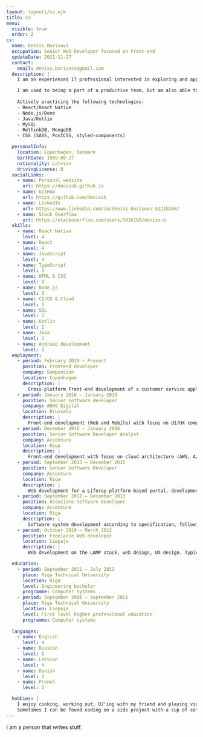```yaml
---
layout: layouts/cv.njk
title: CV
menu:
  visible: true
  order: 2
cv:
  name: Deniss Borisovs
  occupation: Senior Web Developer focused on Front-end
  updateDate: 2021-11-27
  contact:
    email: deniss.borisovs@gmail.com
  description: |
    I am an experienced IT professional interested in exploring and applying technology to solve modern day problems. Currently focusing on Front-end (mobile/web/cross-platform) and cloud-native application design and development, with love for Open source software and knowledge sharing. 

    I am used to being a part of a productive team, but am also able to effectively self-manage during independent projects. 
    
    Actively practicing the following technologies:
    - React/React Native
    - Node.js/Deno
    - Java/Kotlin
    - MySQL
    - RethinkDB, MongoDB
    - CSS (SASS, PostCSS, styled-components)

  personalInfo:
    location: Copenhagen, Denmark
    birthDate: 1989-09-27
    nationality: Latvian
    drivingLicense: B
  socialLinks:
    - name: Personal website
      url: https://denissb.github.io
    - name: GitHub
      url: https://github.com/denissb
    - name: LinkedIn
      url: https://www.linkedin.com/in/deniss-borisovs-5221b288/
    - name: Stack Overflow
      url: https://stackoverflow.com/users/3026160/deniss-b
  skills:
    - name: React Native
      level: 4
    - name: React
      level: 4
    - name: JavaScript
      level: 4
    - name: TypeScript
      level: 3
    - name: HTML & CSS
      level: 4
    - name: Node.js
      level: 3
    - name: CI/CD & Cloud
      level: 3
    - name: SQL
      level: 3
    - name: Kotlin
      level: 2
    - name: Java
      level: 2
    - name: Android development
      level: 2
  employment:
    - period: February 2019 – Present
      position: Frontend developer
      company: Sampension
      location: Copenhagen
      description: |
        Cross-platform Front-end development of a customer service application with React Native + react-native-web. Development and design of a microfrontend based solution using React for a back-office system.
    - period: January 2016 – January 2019
      position: Senior software developer
      company: ARHS Digital
      location: Brussels
      description: |
        Front-end development (Web and Mobile) with focus on UI/UX components and framework level re-usability using Angular and React Native frameworks as part of a consultant team for a large telco company in Brussels.
    - period: December 2015 – January 2016
      position: Senior Software Developer Analyst
      company: Accenture
      location: Riga
      description: |
        Front-end development with focus on cloud architecture (AWS, Azure, OpenShift, CI/CD). Building UIs for R&D projects in Cloud Management tooling in collaboratin with teams distributed all over the world.
    - period: September 2013 – December 2015
      position: Senior Software Developer
      company: Accenture
      location: Riga
      description: |
        Web development for a Liferay platform based portal, development of web services (REST/SOAP), Front-end components with AngularJS.
    - period: September 2012 – December 2013
      position: Associate Software Developer
      company: Accenture
      location: Riga
      description: |
        Software system development according to specification, following the decisions of architects and senior developers using Java / ActionScript.
    - period: October 2010 – March 2012
      position: Freelance Web developer
      location: Liepaja
      description: |
        Web development on the LAMP stack, web deisgn, UX design. Typically the projects were websites for small business and landing pages for new start-ups.

  education:
    - period: September 2011 – July 2013
      place: Riga Technical University
      location: Riga
      level: Engineering bachelor
      programme: Computer systems
    - period: September 2008 – September 2011
      place: Riga Technical University
      location: Liepaja
      level: First level higher professional education
      programme: Computer systems
  
  languages:
    - name: English
      level: 4
    - name: Russian
      level: 5
    - name: Latvian
      level: 4
    - name: Danish
      level: 2
    - name: French
      level: 2

  hobbies: |
    I enjoy cooking, working out, DJ'ing with my friend and playing video games. I am a bit of a foodie and never say no to a good beer or coffee.
    Sometimes I can be found coding on a side project with a cup of coffe when I am in a creative mood.
---
```


I am a person that writes stuff.
